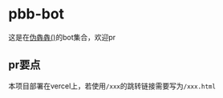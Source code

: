 # pbb-bot

这是在[伪犇犇()](https://pbb.akioi.ml/)的bot集合，欢迎pr

## pr要点

本项目部署在vercel上，若使用`/xxx`的跳转链接需要写为`/xxx.html`
